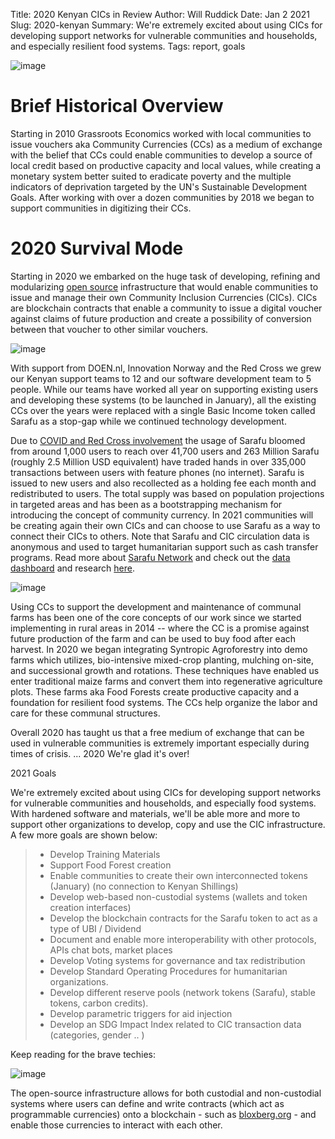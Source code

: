 Title: 2020 Kenyan CICs in Review
Author: Will Ruddick
Date: Jan 2 2021
Slug: 2020-kenyan
Summary: We're extremely excited about using CICs for developing support networks for vulnerable communities and households, and especially resilient food systems.
Tags: report, goals

![image](images/blog/2020-kenyan1.webp)

# Brief Historical Overview

Starting in 2010 Grassroots Economics worked with local communities to
issue vouchers aka Community Currencies (CCs) as a medium of exchange
with the belief that CCs could enable communities to develop a source of
local credit based on productive capacity and local values, while
creating a monetary system better suited to eradicate poverty and the
multiple indicators of deprivation targeted by the UN's Sustainable
Development Goals. After working with over a dozen communities by 2018
we began to support communities in digitizing their CCs.

# 2020 Survival Mode

Starting in 2020 we embarked on the huge task of developing, refining
and modularizing [open
source](https://gitlab.com/grassrootseconomics/cic-docs) infrastructure
that would enable communities to issue and manage their own Community
Inclusion Currencies (CICs). CICs are blockchain contracts that enable a
community to issue a digital voucher against claims of future production
and create a possibility of conversion between that voucher to other
similar vouchers.

![image](images/blog/2020-kenyan51.webp)

With support from DOEN.nl, Innovation Norway and the Red Cross we grew
our Kenyan support teams to 12 and our software development team to 5
people. While our teams have worked all year on supporting existing
users and developing these systems (to be launched in January), all the
existing CCs over the years were replaced with a single Basic Income
token called Sarafu as a stop-gap while we continued technology
development.

Due to [COVID and Red Cross
involvement](https://www.grassrootseconomics.org/post/covid-19-cic-response-500x)
the usage of Sarafu bloomed from around 1,000 users to reach over 41,700
users and 263 Million Sarafu (roughly 2.5 Million USD equivalent) have
traded hands in over 335,000 transactions between users with feature
phones (no internet). Sarafu is issued to new users and also recollected
as a holding fee each month and redistributed to users. The total supply
was based on population projections in targeted areas and has been as a
bootstrapping mechanism for introducing the concept of community
currency. In 2021 communities will be creating again their own CICs and
can choose to use Sarafu as a way to connect their CICs to others. Note
that Sarafu and CIC circulation data is anonymous and used to target
humanitarian support such as cash transfer programs. Read more about
[Sarafu Network](https://www.grassrootseconomics.org/sarafu-network) and
check out the [data dashboard](https://dashboard.sarafu.network/) and
research [here](https://www.grassrootseconomics.org/research).

![image](images/blog/2020-kenyan88.webp)

Using CCs to support the development and maintenance of communal farms
has been one of the core concepts of our work since we started
implementing in rural areas in 2014 -- where the CC is a promise against
future production of the farm and can be used to buy food after each
harvest. In 2020 we began integrating Syntropic Agroforestry into demo
farms which utilizes, bio-intensive mixed-crop planting, mulching
on-site, and successional growth and rotations. These techniques have
enabled us enter traditional maize farms and convert them into
regenerative agriculture plots. These farms aka Food Forests create
productive capacity and a foundation for resilient food systems. The CCs
help organize the labor and care for these communal structures.

Overall 2020 has taught us that a free medium of exchange that can be
used in vulnerable communities is extremely important especially during
times of crisis. ... 2020 We're glad it's over!

2021 Goals

We're extremely excited about using CICs for developing support networks
for vulnerable communities and households, and especially food systems.
With hardened software and materials, we'll be able more and more to
support other organizations to develop, copy and use the CIC
infrastructure. A few more goals are shown below:

> - Develop Training Materials
> - Support Food Forest creation
> - Enable communities to create their own interconnected tokens
>   (January) (no connection to Kenyan Shillings)
> - Develop web-based non-custodial systems (wallets and token
>   creation interfaces)
> - Develop the blockchain contracts for the Sarafu token to act as a
>   type of UBI / Dividend
> - Document and enable more interoperability with other protocols,
>   APIs chat bots, market places
> - Develop Voting systems for governance and tax redistribution
> - Develop Standard Operating Procedures for humanitarian
>   organizations.
> - Develop different reserve pools (network tokens (Sarafu), stable
>   tokens, carbon credits).
> - Develop parametric triggers for aid injection
> - Develop an SDG Impact Index related to CIC transaction data
>   (categories, gender .. )

Keep reading for the brave techies:

![image](images/blog/2020-kenyan145.webp)

The open-source infrastructure allows for both custodial and
non-custodial systems where users can define and write contracts (which
act as programmable currencies) onto a blockchain - such as
[bloxberg.org](http://bloxberg.org) - and enable those currencies to
interact with each other.
